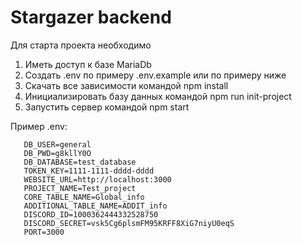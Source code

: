 # Stargazer backend

Для старта проекта необходимо

1. Иметь доступ к базе MariaDb
2. Создать .env по примеру .env.example или по примеру ниже
3. Скачать все зависимости командой npm install
4. Инициализировать базу данных командой npm run init-project
5. Запустить сервер командой npm start

Пример .env:

```DB_HOST=mem.ru
   DB_USER=general
   DB_PWD=g8kllY0O
   DB_DATABASE=test_database
   TOKEN_KEY=1111-1111-dddd-dddd
   WEBSITE_URL=http://localhost:3000
   PROJECT_NAME=Test_project
   CORE_TABLE_NAME=Global_info
   ADDITIONAL_TABLE_NAME=ADDIT_info
   DISCORD_ID=1000362444332528750
   DISCORD_SECRET=vsk5Cg6plsmFM95KRFF8XiG7niyU0eqS
   PORT=3000
   ```

